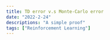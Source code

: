 ```yaml
---
title: TD error v.s Monte-Carlo error
date: "2022-2-24"
descriptions: "A simple proof"
tags: ["Reinforcement Learning"]
---
```


